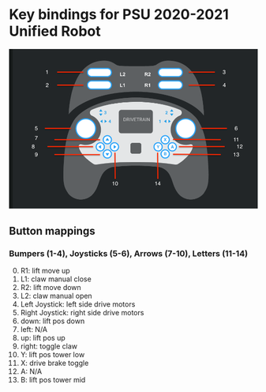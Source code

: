 # Key bindings for PSU 2020-2021 Unified Robot
![Controller](./docs/controller.png)

## Button mappings
### Bumpers (1-4), Joysticks (5-6), Arrows (7-10), Letters (11-14)
0. R1: lift move up
1. L1: claw manual close
2. R2: lift move down
3. L2: claw manual open
5. Left Joystick: left side drive motors
6. Right Joystick: right side drive motors
7. down: lift pos down
8. left: N/A
9. up: lift pos up
10. right: toggle claw
11. Y: lift pos tower low
12. X: drive brake toggle
13. A: N/A
14. B: lift pos tower mid
